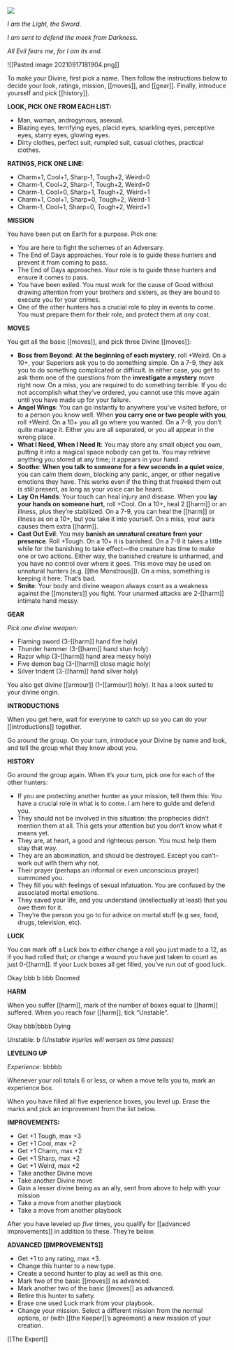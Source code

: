 ![](MotWIMG7.jpeg)

*I am the Light, the Sword.*

*I am sent to defend the meek from Darkness.*

*All Evil fears me, for I am its end.*

![[Pasted image 20210917181904.png]]

To make your Divine, first pick a name. Then follow the instructions below to decide your look, ratings, mission, [[moves]], and [[gear]]. Finally, introduce yourself and pick [[history]].


**LOOK, PICK ONE FROM EACH LIST:**

- Man, woman, androgynous, asexual.
- Blazing eyes, terrifying eyes, placid eyes, sparkling eyes, perceptive eyes, starry eyes, glowing eyes.
- Dirty clothes, perfect suit, rumpled suit, casual clothes, practical clothes.

**RATINGS, PICK ONE LINE:**

- Charm+1, Cool+1, Sharp-1, Tough+2, Weird=0
- Charm-1, Cool+2, Sharp-1, Tough+2, Weird=0
- Charm-1, Cool=0, Sharp+1, Tough+2, Weird+1
- Charm+1, Cool+1, Sharp=0, Tough+2, Weird-1
- Charm-1, Cool+1, Sharp=0, Tough+2, Weird+1

**MISSION**

You have been put on Earth for a purpose. Pick one:

- You are here to fight the schemes of an Adversary.
- The End of Days approaches. Your role is to guide these hunters and prevent it from coming to pass.
- The End of Days approaches. Your role is to guide these hunters and ensure it comes to pass.
- You have been exiled. You must work for the cause of Good without drawing attention from your brothers and sisters, as they are bound to execute you for your crimes.
- One of the other hunters has a crucial role to play in events to come. You must prepare them for their role, and protect them at *any* cost.

**MOVES**

You get all the basic [[moves]], and pick three Divine [[moves]]:

- **Boss from Beyond**: **At the beginning of each mystery**, roll +Weird. On a 10+, your Superiors ask you to do something simple. On a 7-9, they ask you to do something complicated or difficult. In either case, you get to ask them one of the questions from the **investigate a mystery** move right now. On a miss, you are required to do something terrible. If you do not accomplish what they’ve ordered, you cannot use this move again until you have made up for your failure.
- **Angel Wings**: You can go instantly to anywhere you’ve visited before, or to a person you know well. When **you carry one or two people with you**, roll +Weird. On a 10+ you all go where you wanted. On a 7-9, you don’t quite manage it. Either you are all separated, or you all appear in the wrong place.
- **What I Need, When I Need It**: You may store any small object you own, putting it into a magical space nobody can get to. You may retrieve anything you stored at any time; it appears in your hand.
- **Soothe**: **When** **you talk to someone for a few seconds in a quiet voice**, you can calm them down, blocking any panic, anger, or other negative emotions they have. This works even if the thing that freaked them out is still present, as long as your voice can be heard.
- **Lay On Hands**: Your touch can heal injury and disease. When you **lay your hands on someone hurt**, roll +Cool. On a 10+, heal 2 [[harm]] or an illness, plus they’re stabilized. On a 7-9, you can heal the [[harm]] or illness as on a 10+, but you take it into yourself. On a miss, your aura causes them extra [[harm]].
- **Cast Out Evil**: You may **banish an unnatural creature from your presence**. Roll +Tough. On a 10+ it is banished. On a 7-9 it takes a little while for the banishing to take effect—the creature has time to make one or two actions. Either way, the banished creature is unharmed, and you have no control over where it goes. This move may be used on unnatural hunters (e.g. [[the Monstrous]]). On a miss, something is keeping it here. That’s bad.
- **Smite**: Your body and divine weapon always count as a weakness against the [[monsters]] you fight. Your unarmed attacks are 2-[[harm]] intimate hand messy.

**GEAR**

*Pick one divine weapon:*

- Flaming sword (3-[[harm]] hand fire holy)
- Thunder hammer (3-[[harm]] hand stun holy)
- Razor whip (3-[[harm]] hand area messy holy)
- Five demon bag (3-[[harm]] close magic holy)
- Silver trident (3-[[harm]] hand silver holy)

You also get divine [[armour]] (1-[[armour]] holy). It has a look suited to your divine origin.

**INTRODUCTIONS**

When you get here, wait for everyone to catch up so you can do your [[introductions]] together.

Go around the group. On your turn, introduce your Divine by name and look, and tell the group what they know about you.

**HISTORY**

Go around the group again. When it’s your turn, pick one for each of the other hunters:

- If you are protecting another hunter as your mission, tell them this: You have a crucial role in what is to come. I am here to guide and defend you.
- They should not be involved in this situation: the prophecies didn’t mention them at all. This gets your attention but you don’t know what it means yet.
- They are, at heart, a good and righteous person. You must help them stay that way.
- They are an abomination, and should be destroyed. Except you can’t–work out with them why not.
- Their prayer (perhaps an informal or even unconscious prayer) summoned you.
- They fill you with feelings of sexual infatuation. You are confused by the associated mortal emotions.
- They saved your life, and you understand (intellectually at least) that you owe them for it.
- They’re the person you go to for advice on mortal stuff (e.g sex, food, drugs, television, etc).

**LUCK**

You can mark off a Luck box to *either* change a roll you just made to a 12, as if you had rolled that; *or* change a wound you have just taken to count as just 0-[[harm]]. If your Luck boxes all get filled, you’ve run out of good luck.

Okay bbb b bbb Doomed

**HARM**

When you suffer [[harm]], mark of the number of boxes equal to [[harm]] suffered. When you reach four [[harm]], tick “Unstable”.

Okay bbb|bbbb Dying

Unstable: b *(Unstable injuries will worsen as time passes)*

**LEVELING UP**

*Experience*: bbbbb

Whenever your roll totals 6 or less, or when a move tells you to, mark an experience box.

When you have filled all five experience boxes, you level up. Erase the marks and pick an improvement from the list below.

**IMPROVEMENTS:**

- Get +1 Tough, max +3
- Get +1 Cool, max +2
- Get +1 Charm, max +2
- Get +1 Sharp, max +2
- Get +1 Weird, max +2
- Take another Divine move
- Take another Divine move
- Gain a lesser divine being as an ally, sent from above to help with your mission
- Take a move from another playbook
- Take a move from another playbook

After you have leveled up *five* times, you qualify for [[advanced improvements]] in addition to these. They’re below.

**ADVANCED [[IMPROVEMENTS]]**

- Get +1 to any rating, max +3.
- Change this hunter to a new type.
- Create a second hunter to play as well as this one.
- Mark two of the basic [[moves]] as advanced.
- Mark another two of the basic [[moves]] as advanced.
- Retire this hunter to safety.
- Erase one used Luck mark from your playbook.
- Change your mission. Select a different mission from the normal options, or (with [[the Keeper]]’s agreement) a new mission of your creation.



[[The Expert]]
